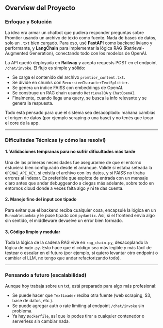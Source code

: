 ## Overview del Proyecto

### Enfoque y Solución

La idea era armar un chatbot que pudiera responder preguntas sobre Promtior usando un archivo de texto como fuente. Nada de bases de datos, solo un `.txt` bien cargado. Para eso, usé **FastAPI** como backend liviano y performante, y **LangChain** para implementar la lógica RAG (Retrieval-Augmented Generation), conectando todo con los modelos de OpenAI.

La API quedó deployada en **Railway** y acepta requests POST en el endpoint `/chat/invoke`. El flujo es simple y sólido:

* Se carga el contenido del archivo `promtior_content.txt`.
* Se divide en chunks con `RecursiveCharacterTextSplitter`.
* Se genera un índice FAISS con embeddings de OpenAI.
* Se construye un RAG chain usando `RetrievalQA` y `ChatOpenAI`.
* Finalmente, cuando llega una query, se busca la info relevante y se genera la respuesta.

Todo está pensado para que el sistema sea desacoplado: mañana cambiás el origen de datos (por ejemplo scraping o una base) y no tenés que tocar el core de la app.

---

### Dificultades Técnicas (y cómo las resolví)

#### 1. **Validaciones tempranas para no sufrir dificultades más tarde**

Una de las primeras necesidades fue asegurarme de que el entorno estuviera bien configurado desde el arranque. Validé si estaba seteada la `OPENAI_API_KEY`, si existía el archivo con los datos, y si FAISS no tiraba errores al indexar. Es preferible que explote de entrada con un mensaje claro antes que andar debuggeando a ciegas más adelante, sobre todo en entornos cloud donde a veces falta algo y ni te das cuenta.

#### 2. **Manejo fino del input con tipado**

Para evitar que el backend reciba cualquier cosa, encapsulé la lógica en un `RunnableLambda` y le puse tipado con `pydantic`. Así, si el frontend envia algo sin sentido, el middleware devuelve un error bien formado.

#### 3. **Código limpio y modular**

Toda la lógica de la cadena RAG vive en `rag_chain.py`, desacoplando la lógica de `main.py`. Esto hace que el código sea más legible y más fácil de testear o escalar en el futuro (por ejemplo, si quiero levantar otro endpoint o cambiar el LLM, no tengo que andar refactorizando todo).

---

### Pensando a futuro (escalabilidad)

Aunque hoy trabaja sobre un txt, está preparado para algo más profesional:

* Se puede hacer que `TextLoader` reciba otra fuente (web scraping, S3, base de datos, etc.).
* Se puede agregar auth o rate limiting al endpoint `/chat/invoke` sin problema.
* Ya hay `Dockerfile`, así que lo podes tirar a cualquier contenedor o serverless sin cambiar nada.